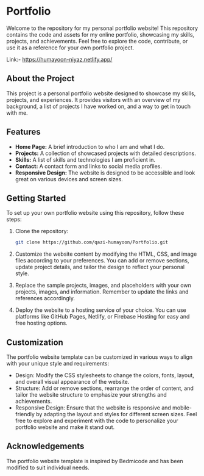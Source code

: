 # Portfolio 

Welcome to the repository for my personal portfolio website! This repository contains the code and assets for my online portfolio, showcasing my skills, projects, and achievements. Feel free to explore the code, contribute, or use it as a reference for your own portfolio project.

Link:- https://humayoon-niyaz.netlify.app/

## About the Project

This project is a personal portfolio website designed to showcase my skills, projects, and experiences. It provides visitors with an overview of my background, a list of projects I have worked on, and a way to get in touch with me.

## Features

- **Home Page:** A brief introduction to who I am and what I do.
- **Projects:** A collection of showcased projects with detailed descriptions.
- **Skills:** A list of skills and technologies I am proficient in.
- **Contact:** A contact form and links to social media profiles.
- **Responsive Design:** The website is designed to be accessible and look great on various devices and screen sizes.

## Getting Started

To set up your own portfolio website using this repository, follow these steps:

1. Clone the repository:

   ```sh
   git clone https://github.com/qazi-humayoon/Portfolio.git
   ```
2. Customize the website content by modifying the HTML, CSS, and image files according to your preferences. You can add or remove sections, update project details, and tailor the design to reflect your personal style.

3. Replace the sample projects, images, and placeholders with your own projects, images, and information. Remember to update the links and references accordingly.

4. Deploy the website to a hosting service of your choice. You can use platforms like GitHub Pages, Netlify, or Firebase Hosting for easy and free hosting options.
## Customization
The portfolio website template can be customized in various ways to align with your unique style and requirements:

- Design: Modify the CSS stylesheets to change the colors, fonts, layout, and overall visual appearance of the website.
- Structure: Add or remove sections, rearrange the order of content, and tailor the website structure to emphasize your strengths and achievements.
- Responsive Design: Ensure that the website is responsive and mobile-friendly by adapting the layout and styles for different screen sizes.
Feel free to explore and experiment with the code to personalize your portfolio website and make it stand out.
## Acknowledgements
The portfolio website template is inspired by Bedmicode and has been modified to suit individual needs.
